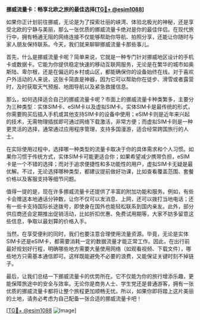 **挪威流量卡：畅享北欧之旅的最佳选择[[TG💪+ @esim1088](https://t.me/s/esim1088)]**

如果你正计划前往挪威，无论是为了探索壮丽的峡湾、体验北极光的神秘，还是享受北欧的宁静与美丽，那么一张优质的挪威流量卡绝对是你的最佳伴侣。在现代旅行中，拥有畅通无阻的网络连接不仅能够帮助你导航、拍照分享，还能让你随时与家人朋友保持联系。今天，我们就来聊聊挪威流量卡那些事儿。

首先，什么是挪威流量卡呢？简单来说，它就是一种专门针对挪威地区设计的手机卡或数据卡。它能为你提供稳定快速的移动互联网服务，无论是在繁华的城市如奥斯陆、卑尔根，还是在偏远的乡村或山区，都能确保你的设备始终在线。对于喜欢户外活动的人来说，这张卡简直是神器，因为它可以帮助你在徒步、滑雪或者露营时，及时获取天气预报、地图导航以及紧急救援信息。

那么，如何选择适合自己的挪威流量卡呢？市面上的挪威流量卡种类繁多，主要分为三种类型：实体SIM卡、eSIM卡以及虚拟SIM卡。实体SIM卡是最传统的形式，你需要购买后插入手机或其他支持SIM卡的设备中使用；eSIM卡则是近年来兴起的技术，无需物理插拔即可通过网络下载激活，非常方便；而虚拟SIM卡则是一种更灵活的选择，通常通过应用程序管理，支持多国漫游，适合经常跨国旅行的人士。

在实际使用过程中，选择哪一种类型的流量卡取决于你的具体需求和个人习惯。如果你习惯于传统方式，实体SIM卡可能更适合你；如果希望减少携带负担，eSIM卡是一个不错的选择；而对于追求便捷性和多功能性的用户，虚拟SIM卡无疑是最优解。不过，无论选择哪种类型，都建议提前做好功课，比如查看覆盖范围、套餐价格以及客服支持等细节问题。

值得一提的是，现在许多挪威流量卡还提供了丰富的附加功能和服务。例如，有些卡会赠送本地通话分钟数，让你不仅可以发消息、上网，还可以拨打当地电话；还有一些卡支持国际长途拨号，即使身在国外也能轻松联系到国内亲友。此外，部分供应商还会定期推出促销活动，比如折扣优惠、免费试用期等，大家不妨多留意这些信息，争取以最划算的价格入手。

当然，在享受便利的同时，我们也要注意合理使用流量资源。毕竟，无论是实体SIM卡还是eSIM卡，都需要消耗一定的数据流量才能正常工作。因此，在出行前最好规划好行程，明确哪些地方需要大量使用网络（如观看视频、下载文件），哪些地方只需基本通信即可。这样既能避免不必要的浪费，又能保证关键时刻不掉链子。

最后，让我们总结一下挪威流量卡的优势所在。它不仅能为你的旅行增添乐趣，更能保障旅途中的安全与效率。无论你是商务人士、学生党还是普通游客，拥有一张优质的挪威流量卡都将让整个旅程更加顺畅无忧。所以，如果你即将踏上这片美丽的土地，请务必考虑为自己配备一张合适的挪威流量卡吧！

[[TG💪+ @esim1088](https://t.me/s/esim1088) ![Image](https://i.postimg.cc/4NQfJmqS/Snipaste-2025-05-13-00-14-12.png)]
